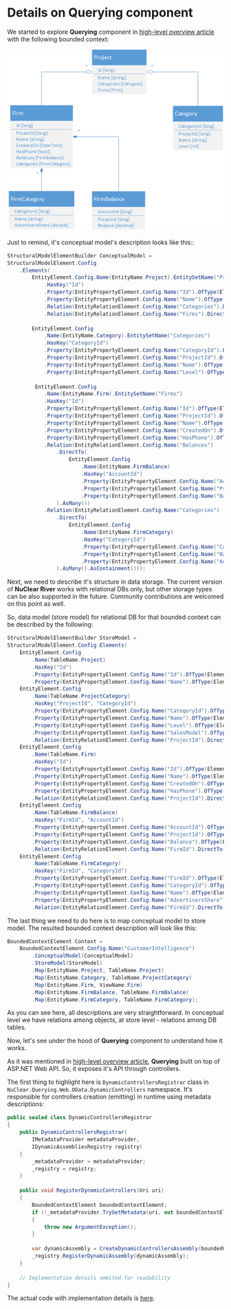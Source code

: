 # Details on Querying component

We started to explore **Querying** component in [high-level overview article](README.md) with the following bounded context:

![image](../diagrams/conceptual-model-example.png)

Just to remind, it's conceptual model's description looks like this::

```csharp
StructuralModelElementBuilder ConceptualModel =
StructuralModelElement.Config
    .Elements(
        EntityElement.Config.Name(EntityName.Project).EntitySetName("Projects")
            .HasKey("Id")
            .Property(EntityPropertyElement.Config.Name("Id").OfType(ElementaryTypeKind.Int64))
            .Property(EntityPropertyElement.Config.Name("Name").OfType(ElementaryTypeKind.String))
            .Relation(EntityRelationElement.Config.Name("Categories").DirectTo(EntityElement.Config.Name(EntityName.Category)).AsMany().AsContainment())
            .Relation(EntityRelationElement.Config.Name("Firms").DirectTo(EntityElement.Config.Name(EntityName.Firm)).AsMany().AsContainment()),

        EntityElement.Config
            .Name(EntityName.Category).EntitySetName("Categories")
            .HasKey("CategoryId")
            .Property(EntityPropertyElement.Config.Name("CategoryId").OfType(ElementaryTypeKind.Int64))
            .Property(EntityPropertyElement.Config.Name("ProjectId").OfType(ElementaryTypeKind.Int64))
            .Property(EntityPropertyElement.Config.Name("Name").OfType(ElementaryTypeKind.String))
            .Property(EntityPropertyElement.Config.Name("Level").OfType(ElementaryTypeKind.Int32)),

         EntityElement.Config
            .Name(EntityName.Firm).EntitySetName("Firms")
            .HasKey("Id")
            .Property(EntityPropertyElement.Config.Name("Id").OfType(ElementaryTypeKind.Int64))
            .Property(EntityPropertyElement.Config.Name("ProjectId").OfType(ElementaryTypeKind.Int64))
            .Property(EntityPropertyElement.Config.Name("Name").OfType(ElementaryTypeKind.String))
            .Property(EntityPropertyElement.Config.Name("CreatedOn").OfType(ElementaryTypeKind.DateTimeOffset))
            .Property(EntityPropertyElement.Config.Name("HasPhone").OfType(ElementaryTypeKind.Boolean))
            .Relation(EntityRelationElement.Config.Name("Balances")
                .DirectTo(
                    EntityElement.Config
                        .Name(EntityName.FirmBalance)
                        .HasKey("AccountId")
                        .Property(EntityPropertyElement.Config.Name("AccountId").OfType(ElementaryTypeKind.Int64))
                        .Property(EntityPropertyElement.Config.Name("ProjectId").OfType(ElementaryTypeKind.Int64))
                        .Property(EntityPropertyElement.Config.Name("Balance").OfType(ElementaryTypeKind.Decimal))
                ).AsMany())
            .Relation(EntityRelationElement.Config.Name("Categories")
                .DirectTo(
                    EntityElement.Config
                        .Name(EntityName.FirmCategory)
                        .HasKey("CategoryId")
                        .Property(EntityPropertyElement.Config.Name("CategoryId").OfType(ElementaryTypeKind.Int64))
                        .Property(EntityPropertyElement.Config.Name("Name").OfType(ElementaryTypeKind.String))
                        .Property(EntityPropertyElement.Config.Name("AdvertisersShare").OfType(ElementaryTypeKind.Double))
                ).AsMany().AsContainment()));
```

Next, we need to describe it's structure in data storage. The current version of **NuClear River** works with relational DBs only, but other storage types can be also supported in the future. Community contributions are welcomed on this point as well.

So, data model (store model) for relational DB for that bounded context can be described by the following:

```csharp
StructuralModelElementBuilder StoreModel =
StructuralModelElement.Config.Elements(
    EntityElement.Config
        .Name(TableName.Project)
        .HasKey("Id")
        .Property(EntityPropertyElement.Config.Name("Id").OfType(ElementaryTypeKind.Int64))
        .Property(EntityPropertyElement.Config.Name("Name").OfType(ElementaryTypeKind.String)),
    EntityElement.Config
        .Name(TableName.ProjectCategory)
        .HasKey("ProjectId", "CategoryId")
        .Property(EntityPropertyElement.Config.Name("CategoryId").OfType(ElementaryTypeKind.Int64))
        .Property(EntityPropertyElement.Config.Name("Name").OfType(ElementaryTypeKind.String))
        .Property(EntityPropertyElement.Config.Name("Level").OfType(ElementaryTypeKind.Int32))
        .Property(EntityPropertyElement.Config.Name("SalesModel").OfType(ElementaryTypeKind.Int32))
        .Relation(EntityRelationElement.Config.Name("ProjectId").DirectTo(EntityElement.Config.Name(TableName.Project)).AsOne()),
    EntityElement.Config
        .Name(TableName.Firm)
        .HasKey("Id")
        .Property(EntityPropertyElement.Config.Name("Id").OfType(ElementaryTypeKind.Int64))
        .Property(EntityPropertyElement.Config.Name("Name").OfType(ElementaryTypeKind.String))
        .Property(EntityPropertyElement.Config.Name("CreatedOn").OfType(ElementaryTypeKind.DateTimeOffset))
        .Property(EntityPropertyElement.Config.Name("HasPhone").OfType(ElementaryTypeKind.Boolean))
        .Relation(EntityRelationElement.Config.Name("ProjectId").DirectTo(EntityElement.Config.Name(TableName.Project)).AsOne()),
    EntityElement.Config
        .Name(TableName.FirmBalance)
        .HasKey("FirmId", "AccountId")
        .Property(EntityPropertyElement.Config.Name("AccountId").OfType(ElementaryTypeKind.Int64))
        .Property(EntityPropertyElement.Config.Name("ProjectId").OfType(ElementaryTypeKind.Int64))
        .Property(EntityPropertyElement.Config.Name("Balance").OfType(ElementaryTypeKind.Decimal))
        .Relation(EntityRelationElement.Config.Name("FirmId").DirectTo(EntityElement.Config.Name(TableName.Firm)).AsOne()),
    EntityElement.Config
        .Name(TableName.FirmCategory)
        .HasKey("FirmId", "CategoryId")
        .Property(EntityPropertyElement.Config.Name("FirmId").OfType(ElementaryTypeKind.Int64))
        .Property(EntityPropertyElement.Config.Name("CategoryId").OfType(ElementaryTypeKind.Int64))
        .Property(EntityPropertyElement.Config.Name("Name").OfType(ElementaryTypeKind.String))
        .Property(EntityPropertyElement.Config.Name("AdvertisersShare").OfType(ElementaryTypeKind.Double))
        .Relation(EntityRelationElement.Config.Name("FirmId").DirectTo(EntityElement.Config.Name(TableName.Firm)).AsOne());
```

The last thing we need to do here is to map conceptual model to store model. The resulted bounded context description will look like this:

```csharp
BoundedContextElement Context =
    BoundedContextElement.Config.Name("CustomerIntelligence")
        .ConceptualModel(ConceptualModel)
        .StoreModel(StoreModel)
        .Map(EntityName.Project, TableName.Project)
        .Map(EntityName.Category, TableName.ProjectCategory)
        .Map(EntityName.Firm, ViewName.Firm)
        .Map(EntityName.FirmBalance, TableName.FirmBalance)
        .Map(EntityName.FirmCategory, TableName.FirmCategory);
```

As you can see here, all descriptions are very straightforward. In conceptual level we have relations among objects, at store level - relations among DB tables. 

Now, let's see under the hood of **Querying** component to understand how it works.

As it was mentioned in [high-level overview article](README.md), **Querying** built on top of ASP.NET Web API. So, it exposes it's API through controllers.

The first thing to highlight here is `DynamicControllersRegistrar` class in `NuClear.Querying.Web.OData.DynamicControllers` namespace. It's responsible for controllers creation (emitting) in runtime using metadata descriptions:

```csharp
public sealed class DynamicControllersRegistrar
{
    public DynamicControllersRegistrar(
        IMetadataProvider metadataProvider, 
        IDynamicAssembliesRegistry registry)
    {
        _metadataProvider = metadataProvider;
        _registry = registry;
    }

    public void RegisterDynamicControllers(Uri uri)
    {
        BoundedContextElement boundedContextElement;
        if (!_metadataProvider.TryGetMetadata(uri, out boundedContextElement))
        {
            throw new ArgumentException();
        }

        var dynamicAssembly = CreateDynamicControllersAssembly(boundedContextElement);
        _registry.RegisterDynamicAssembly(dynamicAssembly);
    }

    // Implementation details ommited for readability
}

```

The actual code with implementation details is [here](https://github.com/2gis/nuclear-river/blob/master/Querying/Querying.Web.OData/DynamicControllers/DynamicControllersRegistrar.cs).

